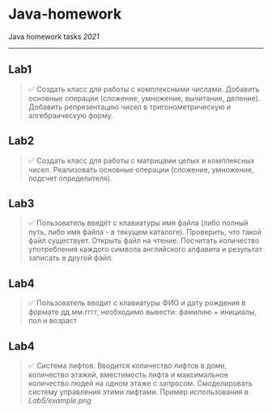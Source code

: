 # Java-homework
Java homework tasks
*2021*
____
## Lab1
> :white_check_mark: Создать класс для работы с комплексными числами. Добавить основные операции (сложение, умножение, вычитание, деление). Добавить репрезентацию чисел в тригонометрическую и алгебраическую форму.

## Lab2
> :white_check_mark: Создать класс для работы с матрицами целых и комплексных чисел. Реализовать основные операции (сложение, умножение, подсчет определителя).

## Lab3
> :white_check_mark: Пользователь введёт с клавиатуры имя файла (либо полный путь, либо имя файла - в текущем каталоге). Проверить, что такой файл существует. Открыть файл на чтение. Посчитать количество употребления каждого символа английского алфавита и результат записать в другой файл.

## Lab4
> :white_check_mark: Пользователь вводит с клавиатуры ФИО и дату рождения в формате дд.мм.гггг, необходимо вывести: фамилию + инициалы, пол и возраст

## Lab4
> :white_check_mark: Система лифтов. Вводится количество лифтов в доме, количество этажей, вместимость лифта и максимальное количество людей на одном этаже с запросом. Смоделировать систему управления этими лифтами. Пример использования в *Lab5/example.png*
 
